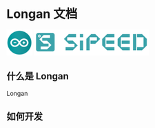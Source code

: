 Longan 文档
======

<div class="title_pic">
    <img src="../assets/arduino.png" height="60">  <img src="../assets/icon_sipeed_arduino.png"  height="60">
</div>




## 什么是 Longan

Longan 

## 如何开发




